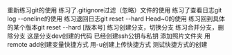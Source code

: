 重新练习git的使用
练习了.gitignore过滤（忽略）文件的使用
练习了查看日志git log --oneline的使用
练习退回日志git reset --hard Head~0的使用
练习回到具体的某个版本git reset --hard [版本号]
练习创建分支，切换分支
练习合并分支，删除分支
这是分支dev创建的代码
已经创建ssh公钥与私钥
添加照片文件夹
用remote add创建变量快捷方式
用-u创建上传快捷方式
测试快捷方式的创建